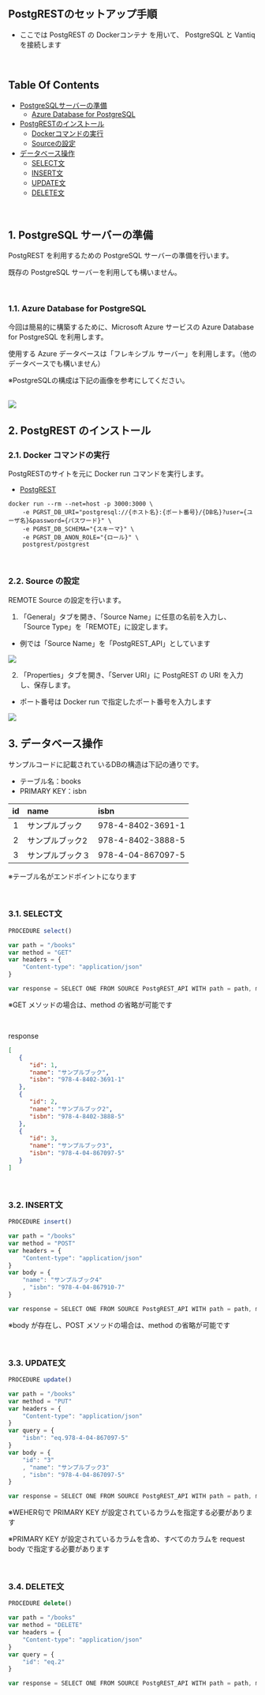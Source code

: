 ## PostgRESTのセットアップ手順
- ここでは PostgREST の Dockerコンテナ を用いて、 PostgreSQL と Vantiq を接続します

<br />

## Table Of Contents
- [PostgreSQLサーバーの準備](#postgresql)
  - [Azure Database for PostgreSQL](#azure_db)
- [PostgRESTのインストール](#install)
  - [Dockerコマンドの実行](#docker_run)
  - [Sourceの設定](#source)
- [データベース操作](#db_operation)
  - [SELECT文](#select)
  - [INSERT文](#insert)
  - [UPDATE文](#update)
  - [DELETE文](#delete)

<br />

<h2 id="postgresql">1. PostgreSQL サーバーの準備</h2>

PostgREST を利用するための PostgreSQL サーバーの準備を行います。

既存の PostgreSQL サーバーを利用しても構いません。

<br />

<h3 id="azure_db">1.1. Azure Database for PostgreSQL</h3>

今回は簡易的に構築するために、Microsoft Azure サービスの Azure Database for PostgreSQL を利用します。

使用する Azure データベースは「フレキシブル サーバー」を利用します。（他のデータベースでも構いません）

※PostgreSQLの構成は下記の画像を参考にしてください。

<br />

<img src="../../imgs\vantiq-PostgREST\PostgrSQL_Server.png">

<br />

<h2 id="install">2. PostgREST のインストール</h2>
<h3 id="docker_run">2.1. Docker コマンドの実行</h3>

PostgRESTのサイトを元に Docker run コマンドを実行します。

- [PostgREST](https://postgrest.org/en/stable/install.html#docker)

```Shell
docker run --rm --net=host -p 3000:3000 \
    -e PGRST_DB_URI="postgresql://{ホスト名}:{ポート番号}/{DB名}?user={ユーザ名}&password={パスワード}" \
    -e PGRST_DB_SCHEMA="{スキーマ}" \
    -e PGRST_DB_ANON_ROLE="{ロール}" \
    postgrest/postgrest
```

<br />

<h3 id="source">2.2. Source の設定</h3>

REMOTE Source の設定を行います。

1. 「General」タブを開き、「Source Name」に任意の名前を入力し、「Source Type」を「REMOTE」に設定します。
 - 例では「Source Name」を「PostgREST_API」としています

<img src="../../imgs\vantiq-PostgREST\PostgREST_API_General.png">

<br />

2. 「Properties」タブを開き、「Server URI」に PostgREST の URI を入力し、保存します。
 - ポート番号は Docker run で指定したポート番号を入力します

<img src="../../imgs\vantiq-PostgREST\PostgREST_API_Properties.png">

<br />

<h2 id="db_operation">3. データベース操作</h2>

サンプルコードに記載されているDBの構造は下記の通りです。

- テーブル名：books
- PRIMARY KEY：isbn

|id|name|isbn|
|:---:|:---|:---|
|1|サンプルブック|978-4-8402-3691-1|
|2|サンプルブック2|978-4-8402-3888-5|
|3|サンプルブック３|978-4-04-867097-5|

※テーブル名がエンドポイントになります

<br />

<h3 id="select">3.1. SELECT文</h3>

```JavaScript
PROCEDURE select()

var path = "/books"
var method = "GET"
var headers = {
    "Content-type": "application/json"
}

var response = SELECT ONE FROM SOURCE PostgREST_API WITH path = path, method = method, headers = headers
```

※GET メソッドの場合は、method の省略が可能です

<br />

response
```JSON
[
   {
      "id": 1,
      "name": "サンプルブック",
      "isbn": "978-4-8402-3691-1"
   },
   {
      "id": 2,
      "name": "サンプルブック2",
      "isbn": "978-4-8402-3888-5"
   },
   {
      "id": 3,
      "name": "サンプルブック3",
      "isbn": "978-4-04-867097-5"
   }
]
```

<br />

<h3 id="insert">3.2. INSERT文</h3>

```JavaScript
PROCEDURE insert()

var path = "/books"
var method = "POST"
var headers = {
    "Content-type": "application/json"
}
var body = {
    "name": "サンプルブック4"
    , "isbn": "978-4-04-867910-7"
}

var response = SELECT ONE FROM SOURCE PostgREST_API WITH path = path, method = method, headers = headers, body = body
```

※body が存在し、POST メソッドの場合は、method の省略が可能です

<br />

<h3 id="update">3.3. UPDATE文</h3>

```JavaScript
PROCEDURE update()

var path = "/books"
var method = "PUT"
var headers = {
    "Content-type": "application/json"
}
var query = {
    "isbn": "eq.978-4-04-867097-5"
}
var body = {
    "id": "3"
    , "name": "サンプルブック3"
    , "isbn": "978-4-04-867097-5"
}

var response = SELECT ONE FROM SOURCE PostgREST_API WITH path = path, method = method, headers = headers, query = query, body = body
```

※WEHER句で PRIMARY KEY が設定されているカラムを指定する必要があります

※PRIMARY KEY が設定されているカラムを含め、すべてのカラムを request body で指定する必要があります

<br />

<h3 id="delete">3.4. DELETE文</h3>

```JavaScript
PROCEDURE delete()

var path = "/books"
var method = "DELETE"
var headers = {
    "Content-type": "application/json"
}
var query = {
    "id": "eq.2"
}

var response = SELECT ONE FROM SOURCE PostgREST_API WITH path = path, method = method, headers = headers, query = query
```
